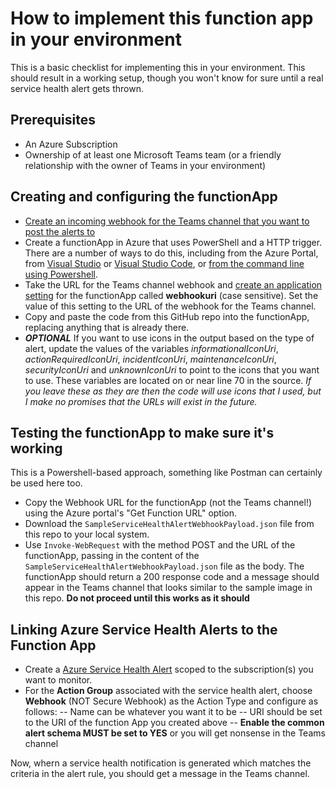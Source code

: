 # How to implement this function app in your environment

This is a basic checklist for implementing this in your environment.  This should result in a working setup, though you won't know for sure until a real service health alert gets thrown.

## Prerequisites

- An Azure Subscription
- Ownership of at least one Microsoft Teams team (or a friendly relationship with the owner of Teams in your environment)

## Creating and configuring the functionApp

- [Create an incoming webhook for the Teams channel that you want to post the alerts to](https://docs.microsoft.com/en-us/microsoftteams/platform/webhooks-and-connectors/how-to/add-incoming-webhook?msclkid=36e57ebfc0e111ecabd007f617cbd546)
- Create a functionApp in Azure that uses PowerShell and a HTTP trigger.  There are a number of ways to do this, including from the Azure Portal, from [Visual Studio](https://www.c-sharpcorner.com/article/how-to-create-an-http-trigger-azure-function-app-using-visual-studio-20172/) or [Visual Studio Code](https://docs.microsoft.com/en-us/azure/azure-functions/create-first-function-vs-code-powershell), or [from the command line using Powershell](https://docs.microsoft.com/en-us/azure/azure-functions/functions-bindings-http-webhook-trigger?tabs=in-process%2Cfunctionsv2&pivots=programming-language-powershell).
- Take the URL for the Teams channel webhook and [create an application setting](https://docs.microsoft.com/en-us/azure/azure-functions/functions-how-to-use-azure-function-app-settings?msclkid=5c0fd7b1c0e211eca51c3f378885de31&tabs=portal) for the functionApp called **webhookuri** (case sensitive).  Set the value of this setting to the URL of the webhook for the Teams channel.
- Copy and paste the code from this GitHub repo into the functionApp, replacing anything that is already there.
- ***OPTIONAL*** If you want to use icons in the output based on the type of alert, update the values of the variables *informationalIconUri*, *actionRequiredIconUri*, *incidentIconUri*, *maintenanceIconUri*, *securityIconUri* and *unknownIconUri* to point to the icons that you want to use.  These variables are located on or near line 70 in the source.  *If you leave these as they are then the code will use icons that I used, but I make no promises that the URLs will exist in the future.*

## Testing the functionApp to make sure it's working

This is a Powershell-based approach, something like Postman can certainly be used here too.

- Copy the Webhook URL for the functionApp (not the Teams channel!) using the Azure portal's "Get Function URL" option.
- Download the `SampleServiceHealthAlertWebhookPayload.json` file from this repo to your local system.
- Use `Invoke-WebRequest` with the method POST and the URL of the functionApp, passing in the content of the `SampleServiceHealthAlertWebhookPayload.json` file as the body.  The functionApp should return a 200 response code and a message should appear in the Teams channel that looks similar to the sample image in this repo.  **Do not proceed until this works as it should**

## Linking Azure Service Health Alerts to the Function App

- Create a [Azure Service Health Alert](https://docs.microsoft.com/en-us/azure/service-health/alerts-activity-log-service-notifications-portal) scoped to the subscription(s) you want to monitor.
- For the **Action Group** associated with the service health alert, choose **Webhook** (NOT Secure Webhook) as the Action Type and configure as follows:
-- Name can be whatever you want it to be
-- URI should be set to the URI of the function App you created above
-- **Enable the common alert schema MUST be set to YES** or you will get nonsense in the Teams channel

Now, whern a service health notification is generated which matches the criteria in the alert rule, you should get a message in the Teams channel.

